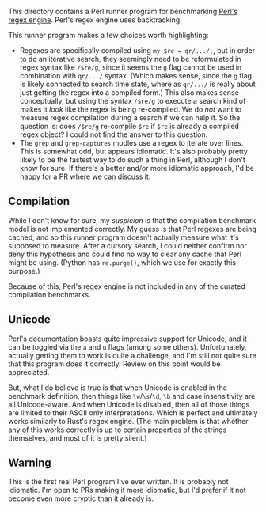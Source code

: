 This directory contains a Perl runner program for benchmarking [Perl's
regex engine][perlre]. Perl's regex engine uses backtracking.

This runner program makes a few choices worth highlighting:

* Regexes are specifically compiled using `my $re = qr/.../;`, but in order to
do an iterative search, they seemingly need to be reformulated in regex syntax
like `/$re/g`, since it seems the `g` flag cannot be used in combination with
`qr/.../` syntax. (Which makes sense, since the `g` flag is likely connected to
search time state, where as `qr/.../` is really about just getting the regex
into a compiled form.) This also makes sense conceptually, but using the syntax
`/$re/g` to execute a search kind of makes it _look_ like the regex is being
re-compiled. We do _not_ want to measure regex compilation during a search if
we can help it. So the question is: does `/$re/g` re-compile `$re` if `$re` is
already a compiled regex object? I could not find the answer to this question.
* The `grep` and `grep-captures` modles use a regex to iterate over lines. This
is somewhat odd, but appears idiomatic. It's also probably pretty likely to
be the fastest way to do such a thing in Perl, although I don't know for sure.
If there's a better and/or more idiomatic approach, I'd be happy for a PR where
we can discuss it.

## Compilation

While I don't know for sure, my _suspicion_ is that the compilation benchmark
model is not implemented correctly. My guess is that Perl regexes are being
cached, and so this runner program doesn't actually measure what it's supposed
to measure. After a cursory search, I could neither confirm nor deny this
hypothesis and could find no way to clear any cache that Perl might be using.
(Python has `re.purge()`, which we use for exactly this purpose.)

Because of this, Perl's regex engine is not included in any of the curated
compilation benchmarks.

## Unicode

Perl's documentation boasts quite impressive support for Unicode, and it can be
toggled via the `a` and `u` flags (among some others). Unfortunately, actually
getting them to work is quite a challenge, and I'm still not quite sure that
this program does it correctly. Review on this point would be appreciated.

But, what I do believe is true is that when Unicode is enabled in the benchmark
definition, then things like `\w`/`\s`/`\d`, `\b` and case insensitivity are
all Unicode-aware. And when Unicode is disabled, then all of those things are
limited to their ASCII only interpretations. Which is perfect and ultimately
works similarly to Rust's regex engine. (The main problem is that whether any
of this works correctly is up to certain properties of the strings themselves,
and most of it is pretty silent.)

## Warning

This is the first real Perl program I've ever written. It is probably not
idiomatic. I'm open to PRs making it more idiomatic, but I'd prefer if it not
become even more cryptic than it already is.

[perlre]: https://perldoc.perl.org/perlre
